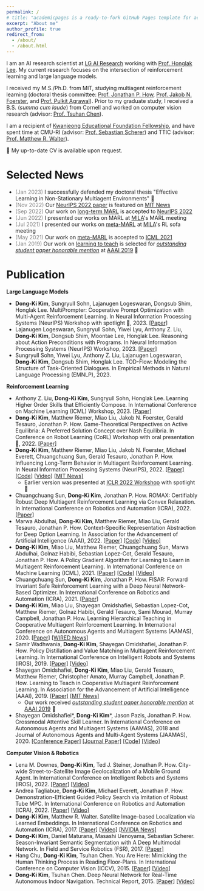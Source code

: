 ```yaml
---
permalink: /
# title: "academicpages is a ready-to-fork GitHub Pages template for academic personal websites"
excerpt: "About me"
author_profile: true
redirect_from:
  - /about/
  - /about.html
---
```

I am an AI research scientist at <a href="https://www.lgresearch.ai/" target="_blank">LG AI Research</a> working with <a href="https://scholar.google.com/citations?user=fmSHtE8AAAAJ&hl=en" target="_blank">Prof. Honglak Lee</a>. My current research focuses on the intersection of reinforcement learning and large language models.

I received my M.S./Ph.D. from MIT, studying multiagent reinforcement learning (doctoral thesis committee: <a href="https://scholar.google.com/citations?user=gX7rSCcAAAAJ&hl=en" target="_blank">Prof. Jonathan P. How</a>, <a href="https://www.jakobfoerster.com/" target="_blank">Prof. Jakob N. Foerster</a>, and <a href="http://people.csail.mit.edu/pulkitag/" target="_blank">Prof. Pulkit Agrawal</a>). Prior to my graduate study, I received a B.S. (*summa cum laude*) from Cornell and worked on computer vision research (advisor: <a href="https://www.nus.edu.sg/about/management/chen-tsuhan" target="_blank">Prof. Tsuhan Chen</a>).

I am a recipient of <a href="http://ikef.or.kr/page.php?id=intro/intro">Kwanjeong Educational Foundation Fellowship</a>, and have spent time at CMU-RI (advisor: <a href="https://www.ri.cmu.edu/ri-faculty/sebastian-scherer/" target="_blank">Prof. Sebastian Scherer</a>) and TTIC (advisor: <a href="https://home.ttic.edu/~mwalter/" target="_blank">Prof. Matthew R. Walter</a>).

&#129303; My up-to-date CV is available upon request.

Selected News
======
* <span style="color:gray">(Jan 2023)</span> I successfully defended my doctoral thesis "Effective Learning in Non-Stationary Multiagent Environments" &#127881;
* <span style="color:gray">(Nov 2022)</span> Our <a href="https://arxiv.org/pdf/2203.03535.pdf" target="_blank">NeurIPS 2022 paper</a> is featured on <a href="https://news.mit.edu/2022/multiagent-machine-learning-ai-1123" target="_blank">MIT News</a>
* <span style="color:gray">(Sep 2022)</span> Our work on <a href="https://arxiv.org/pdf/2203.03535.pdf" target="_blank">long-term MARL</a> is accepted to <a href="https://nips.cc/" target="_blank">NeurIPS 2022</a>
* <span style="color:gray">(Jun 2022)</span> I presented our works on MARL at <a href="https://mila.quebec/en/mila/" target="_blank">MILA</a>'s MARL meeting
* <span style="color:gray">(Jul 2021)</span> I presented our works on <a href="https://arxiv.org/pdf/2011.00382.pdf" target="_blank">meta-MARL</a> at <a href="https://mila.quebec/en/mila/" target="_blank">MILA</a>'s RL sofa meeting
* <span style="color:gray">(May 2021)</span> Our work on <a href="https://arxiv.org/pdf/2011.00382.pdf" target="_blank">meta-MARL</a> is accepted to <a href="https://icml.cc/Conferences/2021" target="_blank">ICML 2021</a>
* <span style="color:gray">(Jan 2019)</span> Our work on <a href="https://arxiv.org/abs/1805.07830" target="_blank">learning to teach</a> is selected for <a href="https://aaai.org/Awards/paper.php" target="_blank">*outstanding student paper honorable mention*</a> at <a href="https://aaai.org/Conferences/AAAI-19/" target="_blank">AAAI 2019</a> &#127881;

Publication
======
**Large Language Models**
* **Dong-Ki Kim**, Sungryull Sohn, Lajanugen Logeswaran, Dongsub Shim, Honglak Lee. MultiPrompter: Cooperative Prompt Optimization with Multi-Agent Reinforcement Learning. In Neural Information Processing Systems (NeurIPS) Workshop with spotlight &#127881;, 2023. <a href="https://arxiv.org/pdf/2310.16730.pdf" target="_blank">[Paper]</a>
* Lajanugen Logeswaran, Sungryull Sohn, Yiwei Lyu, Anthony Z. Liu, **Dong-Ki Kim**, Dongsub Shim, Moontae Lee, Honglak Lee. Reasoning about Action Preconditions with Programs. In Neural Information Processing Systems (NeurIPS) Workshop, 2023. <a href="https://openreview.net/pdf?id=vnhgDP4Ise" target="_blank">[Paper]</a>
* Sungryull Sohn, Yiwei Lyu, Anthony Z. Liu, Lajanugen Logeswaran, **Dong-Ki Kim**, Dongsub Shim, Honglak Lee. TOD-Flow: Modeling the Structure of Task-Oriented Dialogues. In Empirical Methods in Natural Language Processing (EMNLP), 2023.

**Reinforcement Learning**
* Anthony Z. Liu, **Dong-Ki Kim**, Sungryull Sohn, Honglak Lee. Learning Higher Order Skills that Efficiently Compose. In International Conference on Machine Learning (ICML) Workshop, 2023. <a href="https://openreview.net/attachment?id=mEElj97a8C&name=pdf" target="_blank">[Paper]</a>
* **Dong-Ki Kim**, Matthew Riemer, Miao Liu, Jakob N. Foerster, Gerald Tesauro, Jonathan P. How. Game-Theoretical Perspectives on Active Equilibria: A Preferred Solution Concept over Nash Equilibria. In Conference on Robot Learning (CoRL) Workshop with oral presentation &#127881;, 2022. <a href="https://arxiv.org/pdf/2210.16175.pdf" target="_blank">[Paper]</a>
* **Dong-Ki Kim**, Matthew Riemer, Miao Liu, Jakob N. Foerster, Michael Everett, Chuangchuang Sun, Gerald Tesauro, Jonathan P. How. Influencing Long-Term Behavior in Multiagent Reinforcement Learning. In Neural Information Processing Systems (NeurIPS), 2022. <a href="https://arxiv.org/pdf/2203.03535.pdf" target="_blank">[Paper]</a> <a href="https://github.com/dkkim93/further">[Code]</a> <a href="https://sites.google.com/view/further-marl" target="_blank">[Video]</a> <a href="https://news.mit.edu/2022/multiagent-machine-learning-ai-1123" target="_blank">[MIT News]</a>
  * Earlier version was presented at <a href="https://www.gamificationmas.com/" target="_blank">ICLR 2022 Workshop</a> with spotlight &#127881;
* Chuangchuang Sun, **Dong-Ki Kim**, Jonathan P. How. ROMAX: Certifiably Robust Deep Multiagent Reinforcement Learning via Convex Relaxation. In International Conference on Robotics and Automation (ICRA), 2022. <a href="https://arxiv.org/pdf/2109.06795.pdf" target="_blank">[Paper]</a>
* Marwa Abdulhai, **Dong-Ki Kim**, Matthew Riemer, Miao Liu, Gerald Tesauro, Jonathan P. How. Context-Specific Representation Abstraction for Deep Option Learning. In Association for the Advancement of Artificial Intelligence (AAAI), 2022. <a href="https://arxiv.org/pdf/2109.09876.pdf" target="_blank">[Paper]</a> <a href="https://github.com/cradol/cradol" target="_blank">[Code]</a> <a href="https://sites.google.com/view/cradol/home" target="_blank">[Video]</a>
* **Dong-Ki Kim**, Miao Liu, Matthew Riemer, Chuangchuang Sun, Marwa Abdulhai, Golnaz Habibi, Sebastian Lopez-Cot, Gerald Tesauro, Jonathan P. How. A Policy Gradient Algorithm for Learning to Learn in Multiagent Reinforcement Learning. In International Conference on Machine Learning (ICML), 2021. <a href="https://arxiv.org/pdf/2011.00382.pdf" target="_blank">[Paper]</a> <a href="https://github.com/dkkim93/meta-mapg" target="_blank">[Code]</a> <a href="https://sites.google.com/view/meta-mapg/home" target="_blank">[Video]</a>
* Chuangchuang Sun, **Dong-Ki Kim**, Jonathan P. How. FISAR: Forward Invariant Safe Reinforcement Learning with a Deep Neural Network-Based Optimizer. In International Conference on Robotics and Automation (ICRA), 2021. <a href="https://arxiv.org/pdf/2006.11419.pdf" target="_blank">[Paper]</a>
* **Dong-Ki Kim**, Miao Liu, Shayegan Omidshafiei, Sebastian Lopez-Cot, Matthew Riemer, Golnaz Habibi, Gerald Tesauro, Sami Mourad, Murray Campbell, Jonathan P. How. Learning Hierarchical Teaching in Cooperative Multiagent Reinforcement Learning. In International Conference on Autonomous Agents and Multiagent Systems (AAMAS), 2020. <a href="https://arxiv.org/pdf/1903.03216.pdf" target="_blank">[Paper]</a> <a href="https://www.wired.com/brandlab/2019/06/robotic-future-bots-operate-together-learn/" target="_blank">[WIRED News]</a>
* Samir Wadhwania, **Dong-Ki Kim**, Shayegan Omidshafiei, Jonathan P. How. Policy Distillation and Value Matching in Multiagent Reinforcement Learning. In International Conference on Intelligent Robots and Systems (IROS), 2019. <a href="https://arxiv.org/pdf/1903.06592.pdf" target="_blank">[Paper]</a> <a href="https://www.youtube.com/watch?v=KWdXctJauwI&feature=youtu.be&ab_channel=DongKiKim" target="_blank">[Video]</a>
* Shayegan Omidshafiei, **Dong-Ki Kim**, Miao Liu, Gerald Tesauro, Matthew Riemer, Christopher Amato, Murray Campbell, Jonathan P. How. Learning to Teach in Cooperative Multiagent Reinforcement Learning. In Association for the Advancement of Artificial Intelligence (AAAI), 2019. <a href="https://arxiv.org/pdf/1805.07830.pdf" target="_blank">[Paper]</a> <a href="https://news.mit.edu/2019/learning-to-teach-to-speed-up-learning-0129" target="_blank">[MIT News]</a>
  * Our work received <a href="https://aaai.org/Awards/paper.php" target="_blank">*outstanding student paper honorable mention*</a> at <a href="https://aaai.org/Conferences/AAAI-19/" target="_blank">AAAI 2019</a> &#127881;
* Shayegan Omidshafiei&#42;, **Dong-Ki Kim**&#42;, Jason Pazis, Jonathan P. How. Crossmodal Attentive Skill Learner. In International Conference on Autonomous Agents and Multiagent Systems (AAMAS), 2018 and Journal of Autonomous Agents and Multi-Agent Systems (JAAMAS), 2020. <a href="https://arxiv.org/pdf/1711.10314.pdf" target="_blank">[Conference Paper]</a> <a href="https://link.springer.com/article/10.1007/s10458-019-09439-5" target="_blank">[Journal Paper]</a> <a href="https://github.com/shayegano/CASL" target="_blank">[Code]</a> <a href="https://www.youtube.com/watch?v=pj8tva5YayA&ab_channel=ShayeganOmidshafiei" target="_blank">[Video]</a>

**Computer Vision & Robotics**
* Lena M. Downes, **Dong-Ki Kim**, Ted J. Steiner, Jonathan P. How. City-wide Street-to-Satellite Image Geolocalization of a Mobile Ground Agent. In International Conference on Intelligent Robots and Systems (IROS), 2022. <a href="https://arxiv.org/pdf/2203.05612.pdf" target="_blank">[Paper]</a> <a href="https://www.youtube.com/watch?v=06MOR0ozQeI&feature=youtu.be&ab_channel=LenaDownes" target="_blank">[Video]</a>
* Andrea Tagliabue, **Dong-Ki Kim**, Michael Everett, Jonathan P. How. Demonstration-Efficient Guided Policy Search via Imitation of Robust Tube MPC. In International Conference on Robotics and Automation (ICRA), 2022. <a href="https://arxiv.org/pdf/2109.09910.pdf" target="_blank">[Paper]</a> <a href="https://www.youtube.com/watch?v=idRxALlYHu8&ab_channel=AerospaceControlsLab" target="_blank">[Video]</a>
* **Dong-Ki Kim**, Matthew R. Walter. Satellite Image-based Localization via Learned Embeddings. In International Conference on Robotics and Automation (ICRA), 2017. <a href="https://arxiv.org/pdf/1704.01133.pdf" target="_blank">[Paper]</a> <a href="https://www.youtube.com/watch?v=58K1-0WpGNs&ab_channel=DongKiKim" target="_blank">[Video]</a> <a href="https://developer.nvidia.com/blog/satellite-images-help-track-a-vehicle/" target="_blank">[NVIDIA News]</a>
* **Dong-Ki Kim**, Daniel Maturana, Masashi Uenoyama, Sebastian Scherer. Season-Invariant Semantic Segmentation with A Deep Multimodal Network. In Field and Service Robotics (FSR), 2017. <a href="http://www.fsr.ethz.ch/papers/FSR_2017_paper_23.pdf" target="_blank">[Paper]</a>
* Hang Chu, **Dong-Ki Kim**, Tsuhan Chen. You Are Here: Mimicking the Human Thinking Process in Reading Floor-Plans. In International Conference on Computer Vision (ICCV), 2015. <a href="http://chenlab.ece.cornell.edu/people/Hang/publications/Hang_ICCV15.pdf" target="_blank">[Paper]</a> <a href="https://vimeo.com/142409054" target="_blank">[Video]</a>
* **Dong-Ki Kim**, Tsuhan Chen. Deep Neural Network for Real-Time Autonomous Indoor Navigation. Technical Report, 2015. <a href="https://arxiv.org/pdf/1511.04668.pdf" target="_blank">[Paper]</a> <a href="https://youtu.be/2Y08GRYnC3U" target="_blank">[Video]</a>
